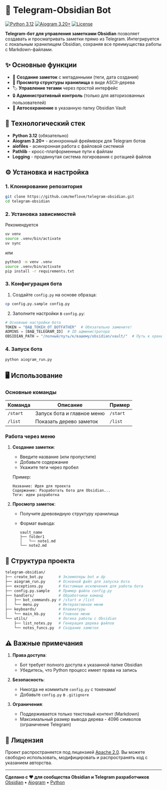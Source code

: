 # 🧠 Telegram-Obsidian Bot

[![Python 3.12](https://img.shields.io/badge/Python-3.12-blue)](https://www.python.org/)
[![Aiogram 3.20+](https://img.shields.io/badge/Aiogram-3.20%2B-green)](https://aiogram.dev/)
[![License](https://img.shields.io/badge/License-Apache_2.0-blue.svg)](https://opensource.org/licenses/Apache-2.0)

**Telegram-бот для управления заметками Obsidian** позволяет создавать и просматривать заметки прямо из Telegram. Интегрируется с локальным хранилищем Obsidian, сохраняя все преимущества работы с Markdown-файлами.

## ✨ Основные функции

- 📝 **Создание заметок** с метаданными (теги, дата создания)
- 🌳 **Просмотр структуры хранилища** в виде ASCII-дерева
- 🏷️ **Управление тегами** через простой интерфейс
- 🔒 **Административный контроль** (только для авторизованных пользователей)
- 📁 **Автосохранение** в указанную папку Obsidian Vault

## 🚀 Технологический стек

- **Python 3.12** (обязательно)
- **Aiogram 3.20+** - асинхронный фреймворк для Telegram ботов
- **aiofiles** - асинхронная работа с файловой системой
- **Pathlib** - кросс-платформенные пути к файлам
- **Logging** - продвинутая система логирования с ротацией файлов

## ⚙️ Установка и настройка

### 1. Клонирование репозитория

```bash
git clone https://github.com/meflove/telegram-obsidian.git
cd telegram-obsidian
```

### 2. Установка зависимостей

Рекомендуется

```bash
uv venv
source .venv/bin/activate
uv sync
```

или

```bash
python3 -m venv .venv
source .venv/bin/activate
pip install -r requirements.txt
```



### 3. Конфигурация бота

1. Создайте `config.py` на основе образца:

```bash
cp config.py.sample config.py
```

2. Заполните настройки в `config.py`:

```python
# Основные настройки бота
TOKEN = "ВАШ_ТОКЕН_ОТ_BOTFATHER"  # Обязательно замените!
ADMINS = [ВАШ_TELEGRAM_ID]  # ID администратора
OBSIDIAN_PATH = "/полный/путь/к/вашему/obsidian/vault/"  # Путь к хранилищу
```

### 4. Запуск бота

```bash
python aiogram_run.py
```

## 🖥️ Использование

### Основные команды

| Команда  | Описание                   | Пример   |
| -------- | -------------------------- | -------- |
| `/start` | Запуск бота и главное меню | `/start` |
| `/list`  | Показать дерево заметок    | `/list`  |

### Работа через меню

1. **Создание заметки**:
   - Введите название (или пропустите)
   - Добавьте содержание
   - Укажите теги через пробел

   Пример:

   ```
   Название: Идея для проекта
   Содержание: Разработать бота для Obsidian...
   Теги: идеи разработка
   ```

2. **Просмотр заметок**:
   - Получите древовидную структуру хранилища
   - Формат вывода:

     ```
     vault_name
     ├── folder1
     │   └── note1.md
     └── note2.md
     ```

## 📁 Структура проекта

```bash
telegram-obsidian/
├── create_bot.py       # Экземпляры bot и dp
├── aiogram_run.py      # Основной файл для запуска бота
├── exceptions.py       # Кастомные исключения для работы бота
├── config.py.sample    # Пример файла config.py
├── handlers/           # Обработчики команд
│   ├── bot_commands.py # /start и /list
│   └── menu.py         # Интерактивное меню
├── keyboards/          # Клавиатуры
│   └── main_kb.py      # Главное меню
└── utils/              # Логика работы с Obsidian
    ├── list_notes.py   # Генерация дерева файлов
    └── notes_funcs.py  # Создание заметок
```

## ⚠️ Важные примечания

1. **Права доступа**:
   - Бот требует полного доступа к указанной папке Obsidian
   - Убедитесь, что Python процесс имеет права на запись
2. **Безопасность**:
   - Никогда не коммитьте `config.py` с токенами!
   - Добавьте `config.py` в `.gitignore`

3. **Ограничения**:
   - Поддерживается только текстовый контент (Markdown)
   - Максимальный размер вывода дерева - 4096 символов (ограничение Telegram)

## 📜 Лицензия

Проект распространяется под лицензией [Apache 2.0](LICENSE). Вы можете свободно использовать, модифицировать и распространять код с указанием авторства.

---

**Сделано с ❤️ для сообщества Obsidian и Telegram разработчиков**  
[Obsidian](https://obsidian.md) • [Aiogram](https://aiogram.dev) • [Python](https://python.org)
